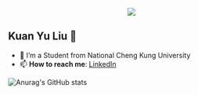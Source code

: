 <p align="center"><img src="https://i.imgur.com/A6bWGFl.gif"/></p>

## Kuan Yu Liu 🌻
- 🔭 I’m a Student from National Cheng Kung University
- 📫 **How to reach me**: [LinkedIn](https://www.linkedin.com/in/kuan-yu-liu-b24962301/)

![Anurag's GitHub stats](https://github-readme-stats.vercel.app/api?username=anuraghazra&show_icons=true&theme=transparent)
